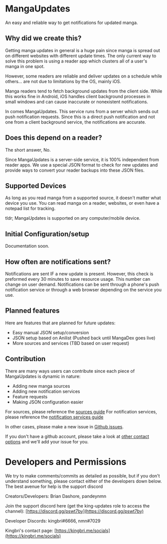 # MangaUpdates

An easy and reliable way to get notifications for updated manga.

## Why did we create this?

Getting manga updates in general is a huge pain since manga is spread out on different websites with different update times. The only current way to solve this problem is using a reader app which clusters all of a user's manga in one spot.

However, some readers are reliable and deliver updates on a schedule while others... are not due to limitations by the OS, mainly iOS.

Manga readers tend to fetch background updates from the client side. While this works fine in Android, iOS handles client background processes in small windows and can cause inaccurate or nonexistent notifications.

In comes MangaUpdates. This service runs from a server which sends out push notification requests. Since this is a direct push notification and not one from a client background service, the notifications are accurate.

## Does this depend on a reader?

The short answer, No.

Since MangaUpdates is a server-side service, it is 100% independent from reader apps. We use a special JSON format to check for new updates and provide ways to convert your reader backups into these JSON files.

## Supported Devices

As long as you read manga from a supported source, it doesn't matter what device you use. You can read manga on a reader, websites, or even have a notepad list for tracking.

tldr; MangaUpdates is supported on any computer/mobile device.

## Initial Configuration/setup

Documentation soon.

## How often are notifications sent?

Notifications are sent IF a new update is present. However, this check is preformed every 30 minutes to save resource usage. This number can change on user demand. Notifications can be sent through a phone's push notification service or through a web browser depending on the service you use.

## Planned features

Here are features that are planned for future updates:

-   Easy manual JSON setup/conversion
-   JSON setup based on Anilist (Pushed back until MangaDex goes live)
-   More sources and services (TBD based on user request)

## Contribution

There are many ways users can contribute since each piece of MangaUpdates is dynamic in nature:

-   Adding new manga sources
-   Adding new notification services
-   Feature requests
-   Making JSON configuration easier

For sources, please reference the [sources guide](https://github.com/bdashore3/MangaUpdates/blob/default/src/SourceUpdates/README.md)
For notification services, please reference the [notification services guide](https://github.com/bdashore3/MangaUpdates/blob/default/src/NotificationHandler/README.md)

In other cases, please make a new issue in [Github issues](https://github.com/bdashore3/MangaUpdates/issues).

If you don't have a github account, please take a look at [other contact options](#developers-and-permissions) and we'll add your issue for you.

# Developers and Permissions

We try to make comments/commits as detailed as possible, but if you don't understand something, please contact either of the developers down below. The best avenue for help is the support discord

Creators/Developers: Brian Dashore, pandeynmn

Join the support discord here (get the king-updates role to access the channel): [https://discord.gg/pswt7by](https://discord.gg/pswt7by)

Developer Discords: kingbri#6666, nmn#7029

Kingbri's contact page: [https://kingbri.me/socials](https://kingbri.me/socials)
